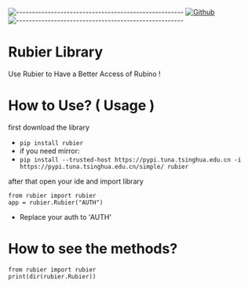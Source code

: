 ![-----------------------------------------------------](https://raw.githubusercontent.com/andreasbm/readme/master/assets/lines/rainbow.png)
[![Github](https://img.shields.io/badge/GitHub-100000?style=for-the-badge&logo=github&logoColor=white)](https://github.com/Rubier-Project)
![-----------------------------------------------------](https://raw.githubusercontent.com/andreasbm/readme/master/assets/lines/rainbow.png)

# Rubier Library
Use Rubier to Have a Better Access of Rubino !

# How to Use? ( Usage )
first download the library

+ `pip install rubier`
+ if you need mirror:
+ `pip install --trusted-host https://pypi.tuna.tsinghua.edu.cn -i https://pypi.tuna.tsinghua.edu.cn/simple/ rubier`

after that open your ide and import library
```
from rubier import rubier
app = rubier.Rubier("AUTH")
```
+ Replace your auth to 'AUTH'

# How to see the methods?
```
from rubier import rubier
print(dir(rubier.Rubier))
```
